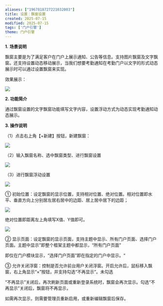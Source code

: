 ```yaml
---
aliases: ["1967818727221032003"]
title: 设置：飘窗设置
created: 2025-07-15
modified: 2025-07-15
tags: ['门户引擎']
theme: 门户引擎
---
```


**1.** **场景说明**

飘窗主要是为了满足客户在门户上展示通知、公告等信息。支持图片飘窗及文字飘窗。还支持设置动态移动展示，当我们想要考勤通知在考勤门户以文字的形式动态展示时可以通过设置飘窗来实现。

效果展示：

![](https://myhelpdoc.oss-cn-heyuan.aliyuncs.com/mdimages/683d043fc1f47f2eaae41baac5fa305d.jpg)

**2. 功能简介**

通过飘窗设置的文字飘窗功能填写文字内容，设置浮动方式为动态实现考勤通知动态展示。

**3. 操作说明**

（1）点击右上角【+新建】按钮，新建飘窗：

![](https://myhelpdoc.oss-cn-heyuan.aliyuncs.com/mdimages/6457fbb5531d3a4a0a3246165a211e0f.jpg)

（2）输入飘窗名称、选中飘窗类型、进行飘窗设置

![](https://myhelpdoc.oss-cn-heyuan.aliyuncs.com/mdimages/02b2512ef0a1249f063c15a7b32dc298.jpg)

（3）进行飘窗浮动设置

![](https://myhelpdoc.oss-cn-heyuan.aliyuncs.com/mdimages/b68becbd9fdc5545a594796eff811550.jpg)

① 初始位置：设定飘窗的显示位置，支持相对位置、绝对位置。相对位置即水平、垂直方向上分别居左居右居中的边距、居上居中居下的边距；

![](https://myhelpdoc.oss-cn-heyuan.aliyuncs.com/mdimages/f492c8366aa184d25c50008117357705.jpg)

绝对位置即距离左上角填写X值、Y值即可。

![](https://myhelpdoc.oss-cn-heyuan.aliyuncs.com/mdimages/2e0ba2d1bc2624c8f1301f3c71f67117.jpg)

② 显示页面：设定飘窗的显示页面，支持主题中显示、所有门户页面、选择门户页面。主题中显示”即整个框架主题中都显示，“所有门户页面”

即仅在门户模块显示，“选择门户页面”即在指定的门户中显示。“

③ 允许关闭浮窗：控制是否允许前台用户关闭浮窗。开启允许后，鼠标移入飘窗，右上角显示“×”按钮，并支持勾选“不再显示”。未勾选

“不再显示”关闭后，再次刷新页面或重新登录系统时，飘窗会再次显示。勾选“不再显示”关闭后，飘窗将不再显示，

如需再次显示，则需要管理员重新启用，或重新编辑飘窗后保存。


